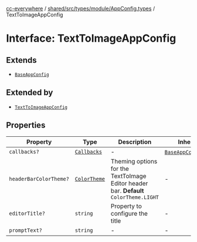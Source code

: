[cc-everywhere](../../../../../../index.md) / [shared/src/types/module/AppConfig.types](../index.md) / TextToImageAppConfig

# Interface: TextToImageAppConfig

## Extends

- [`BaseAppConfig`](../../../DesignConfig.types/interfaces/BaseAppConfig.md)

## Extended by

- [`TextToImageAppConfig`](../../../1p/module/AppConfig.types/interfaces/TextToImageAppConfig.md)

## Properties

| Property | Type | Description | Inherited from |
| ------ | ------ | ------ | ------ |
| `callbacks?` | [`Callbacks`](../../../Callbacks.types/interfaces/Callbacks.md) | - | [`BaseAppConfig`](../../../DesignConfig.types/interfaces/BaseAppConfig.md).`callbacks` |
| `headerBarColorTheme?` | [`ColorTheme`](../../../AppConfig.types/enumerations/ColorTheme.md) | Theming options for the TextToImage Editor header bar. **Default** `ColorTheme.LIGHT` | - |
| `editorTitle?` | `string` | Property to configure the title | - |
| `promptText?` | `string` | - | - |
